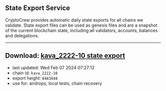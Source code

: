 ## State Export Service
CryptoCrew provides automatic daily state exports for all chains we validate. State export files can be used as genesis files and are a snapshot of the current blockchain state, including all validators, accounts, balances and delegations.

---
**Download: [kava_2222-10 state export](https://dl.ccvalidators.com/SERVICE/kava/kava_2222-10_export_8483648.json)**
---

- last updated: Wed Feb 07 2024 07:27:12
- chain id: `kava_2222-10`
- export height: `8483648`
- use for: airdrops, local tests, chain recovery

